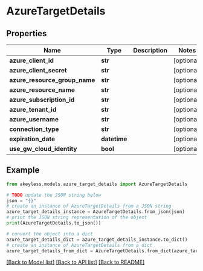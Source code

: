 # AzureTargetDetails


## Properties

Name | Type | Description | Notes
------------ | ------------- | ------------- | -------------
**azure_client_id** | **str** |  | [optional] 
**azure_client_secret** | **str** |  | [optional] 
**azure_resource_group_name** | **str** |  | [optional] 
**azure_resource_name** | **str** |  | [optional] 
**azure_subscription_id** | **str** |  | [optional] 
**azure_tenant_id** | **str** |  | [optional] 
**azure_username** | **str** |  | [optional] 
**connection_type** | **str** |  | [optional] 
**expiration_date** | **datetime** |  | [optional] 
**use_gw_cloud_identity** | **bool** |  | [optional] 

## Example

```python
from akeyless.models.azure_target_details import AzureTargetDetails

# TODO update the JSON string below
json = "{}"
# create an instance of AzureTargetDetails from a JSON string
azure_target_details_instance = AzureTargetDetails.from_json(json)
# print the JSON string representation of the object
print(AzureTargetDetails.to_json())

# convert the object into a dict
azure_target_details_dict = azure_target_details_instance.to_dict()
# create an instance of AzureTargetDetails from a dict
azure_target_details_from_dict = AzureTargetDetails.from_dict(azure_target_details_dict)
```
[[Back to Model list]](../README.md#documentation-for-models) [[Back to API list]](../README.md#documentation-for-api-endpoints) [[Back to README]](../README.md)


